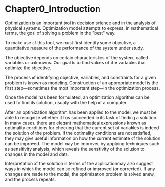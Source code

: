 # Chapter0_Introduction
Optimization is an important tool in decision science and in the analysis of physical systems. Optimization model attempts to express, in mathematical terms, the goal of solving a problem in the "best" way. 

To make use of this tool, we must first identify some objective, a quantitative measure of the performance of the system under study. 

The objective depends on certain characteristics of the system, called variables or unknowns. Our goal is to find values of the variables that optimize the objective. 

The process of identifying objective, variables, and constraints for a given problem is known as modeling. Construction of an appropriate model is the first step—sometimes the most important step—in the optimization process.

Once the model has been formulated, an optimization algorithm can be used to find its solution, usually with the help of a computer.

After an optimization algorithm has been applied to the model, we must be able to recognize whether it has succeeded in its task of finding a solution. 
In many cases, there are elegant mathematical expressions known as optimality conditions for checking that the current set of variables is indeed the solution of the problem. If the optimality conditions are not satisfied, they may give useful information on how the current estimate of the solution can be improved. The model may be improved by applying techniques such as sensitivity analysis, which reveals the sensitivity of the solution to changes in the model and data.

Interpretation of the solution in terms of the applicationmay also suggest ways in which the model can be refined or improved (or corrected). If any changes are made to the model, the optimization problem is solved anew, and the process repeats.
